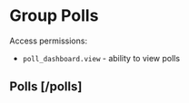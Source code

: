 <!-- include(data_structures.md) -->

# Group Polls

Access permissions:
- `poll_dashboard.view` - ability to view polls

## Polls [/polls]

<!-- include(show.md) -->

